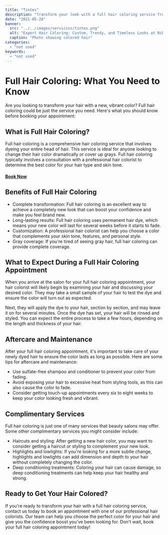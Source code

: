 ```yaml
---
title: "Tintes"
description: "Transform your look with a full hair coloring service from our expert colorists. From trendy and custom hair color to permanent and semi-permanent options, we offer a range of professional hair coloring treatments to suit your needs. Book a hair color appointment today and discover the best hair color ideas for your unique style."
date: "2021-05-28"
banner:
  src: "../../images/servicios/tintes.png"
  alt: "Expert Hair Coloring: Custom, Trendy, and Timeless Looks at Nik Salon"
  caption: "Photo showing colored hair"
categories:
  - "not used"
keywords:
  - "not used"
---
```


# Full Hair Coloring: What You Need to Know

Are you looking to transform your hair with a new, vibrant color? Full hair coloring could be just the service you need. Here's what you should know before booking your appointment:

## What is Full Hair Coloring?

Full hair coloring is a comprehensive hair coloring service that involves dyeing your entire head of hair. This service is ideal for anyone looking to change their hair color dramatically or cover up grays. Full hair coloring typically involves a consultation with a professional hair colorist to determine the best color for your hair type and skin tone.

#### [Book Now](/reservar)

## Benefits of Full Hair Coloring

- Complete transformation: Full hair coloring is an excellent way to achieve a completely new look that can boost your confidence and make you feel brand new.
- Long-lasting results: Full hair coloring uses permanent hair dye, which means your new color will last for several weeks before it starts to fade.
- Customization: A professional hair colorist can help you choose a color that complements your skin tone, features, and personal style.
- Gray coverage: If you're tired of seeing gray hair, full hair coloring can provide complete coverage.

## What to Expect During a Full Hair Coloring Appointment

When you arrive at the salon for your full hair coloring appointment, your hair colorist will likely begin by examining your hair and discussing your desired color. They may take a small sample of your hair to test the dye and ensure the color will turn out as expected.

Next, they will apply the dye to your hair, section by section, and may leave it on for several minutes. Once the dye has set, your hair will be rinsed and styled. You can expect the entire process to take a few hours, depending on the length and thickness of your hair.

## Aftercare and Maintenance

After your full hair coloring appointment, it's important to take care of your newly dyed hair to ensure the color lasts as long as possible. Here are some tips for aftercare and maintenance:

- Use sulfate-free shampoo and conditioner to prevent your color from fading.
- Avoid exposing your hair to excessive heat from styling tools, as this can also cause the color to fade.
- Consider getting touch-up appointments every six to eight weeks to keep your color looking fresh and vibrant.

## Complimentary Services

Full hair coloring is just one of many services that beauty salons may offer. Some other complimentary services you might consider include:

- Haircuts and styling: After getting a new hair color, you may want to consider getting a haircut or styling to complement your new look.
- Highlights and lowlights: If you're looking for a more subtle change, highlights and lowlights can add dimension and depth to your hair without completely changing the color.
- Deep conditioning treatments: Coloring your hair can cause damage, so deep conditioning treatments can help keep your hair healthy and strong.

## Ready to Get Your Hair Colored?

If you're ready to transform your hair with a full hair coloring service, contact us today to book an appointment with one of our professional hair colorists. Our team can help you choose the perfect color for your hair and give you the confidence boost you've been looking for. Don't wait, book your full hair coloring appointment today!
